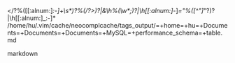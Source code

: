 </\?\%([[:alnum:]_:-]\+\s*\)\?\%(/\?>\)\?\|&\h\%(\w*;\)\?\|\h[[:alnum:]_-]*="\%([^"]*"\?\)\?\|\h[[:alnum:]_:-]*
/home/hu/.vim/cache/neocomplcache/tags_output/=+home=+hu=+Documents=+Documents=+Documents=+MySQL=+performance_schema=+table.md

markdown
